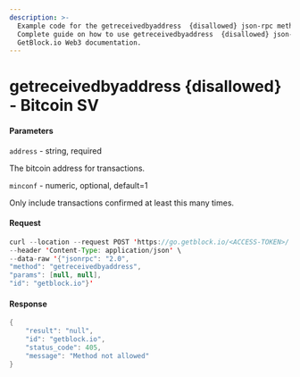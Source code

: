 ```yaml
---
description: >-
  Example code for the getreceivedbyaddress  {disallowed} json-rpc method.
  Сomplete guide on how to use getreceivedbyaddress  {disallowed} json-rpc in
  GetBlock.io Web3 documentation.
---
```


# getreceivedbyaddress {disallowed} - Bitcoin SV

#### Parameters

`address` - string, required

The bitcoin address for transactions.

`minconf` - numeric, optional, default=1

Only include transactions confirmed at least this many times.

#### Request

```java
curl --location --request POST 'https://go.getblock.io/<ACCESS-TOKEN>/' \
--header 'Content-Type: application/json' \ 
--data-raw '{"jsonrpc": "2.0",
"method": "getreceivedbyaddress",
"params": [null, null],
"id": "getblock.io"}'
```

#### Response

```java
{
    "result": "null",
    "id": "getblock.io",
    "status_code": 405,
    "message": "Method not allowed"
}
```
